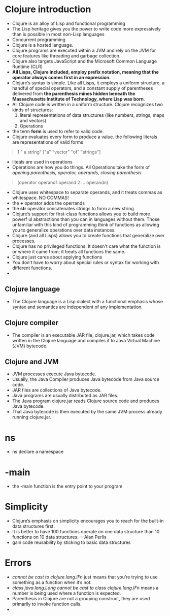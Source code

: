 # Clojure introduction 

- Clojure is an alloy of Lisp and functional programming
- The Lisp heritage gives you the power to write code more expressively than is possible in most non-Lisp languages
- Concurrent programming
- Clojure is a hosted language. 
- Clojure programs are executed within a JVM and rely on the JVM for core features like threading and garbage collection. 
- Clojure also targets JavaScript and the Microsoft Common Language Runtime (CLR)
- **All Lisps, Clojure included, employ prefix notation, meaning that the operator always comes first in an expression.**
- Clojure’s syntax is simple. Like all Lisps, it employs a uniform structure, a handful of special operators, and a constant supply of parentheses delivered from **the parenthesis mines hidden beneath the Massachusetts Institute of Technology, where Lisp was born**.
- All Clojure code is written in a uniform structure. Clojure recognizes two kinds of structures:
    1. literal representations of data structures (like numbers, strings, maps and vectors)
    2. Operations
- the term **form** is used to refer to valid code.
- Clojure evaluates every form to produce a value. the following literals are representations of valid forms
> 
> 1
> " a string"
> ["a" "vector" "of" "strings"]
>
- liteals are used in operations
- Operations are how you do things. All Operations take the form of *opening parenthesis, operator, operands, closing parenthesis*
>
> (operator operand1 operand 2 ... operandn)
>
- Clojure uses whitespace to separate operands, and it treats commas as whitespace. NO COMMAS!
- the **+** operator adds the operrands 
- the **str** operator concatenates strings to form a new string 
- Clojure’s support for first-class functions allows you to build more power­f ul abstractions than you can in languages without them. Those unfamiliar with this kind of programming think of functions as allowing you to generalize operations over data instances.
- Clojure (and all Lisps) allows you to create functions that generalize over processes.
- Clojure has no privileged functions. It doesn't care what the function is or where it came from; it treats all functions the same. 
- Clojure just cares about applying functions
- You don’t have to worry about special rules or syntax for working with different functions.
- 



## Clojure language
- The Clojure language is a Lisp dialect with a functional emphasis whose syntax and semantics are independent of any implementation. 

## Clojure compiler
- The compiler is an executable JAR file, clojure.jar, which takes code written in the Clojure language and compiles it to Java Virtual Machine (JVM) bytecode.

## Clojure and JVM
- JVM processes execute Java bytecode.
- Usually, the Java Compiler produces Java bytecode from Java source code.
- JAR files are collections of Java bytecode.
- Java programs are usually distributed as JAR files.
- The Java program clojure.jar reads Clojure source code and produces Java bytecode.
- That Java bytecode is then executed by the same JVM process already running clojure.jar.

# ns
- ns declare a namespace

# -main
- the -main function is the entry point to your program

# Simplicity 
- Clojure’s emphasis on simplicity encourages you to reach for the built-in data structures first.
- It is better to have 100 functions operate on one data structure than 10 functions on 10 data structures. —Alan Perlis
- gain code reusability by sticking to basic data structures

# Errors
- *cannot be cast to clojure.lang.IFn* just means that you’re trying to use something as a function when it’s not.
- *class java.lang.Long cannot be cast to class clojure.lang.IFn* means a number is being used where a function is expected.
- Parenthesis in Clojure are not a grouping construct, they are used primarily to invoke function calls.
- 